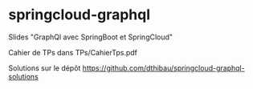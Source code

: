 # springcloud-graphql

Slides "GraphQl avec SpringBoot et SpringCloud"

Cahier de TPs dans TPs/CahierTps.pdf

Solutions sur le dépôt https://github.com/dthibau/springcloud-graphql-solutions
